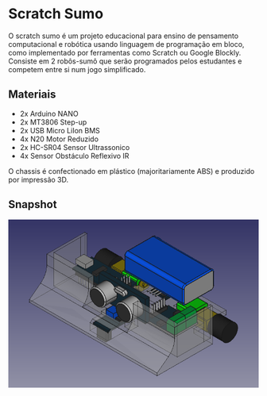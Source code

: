 # Scratch Sumo

O scratch sumo é um projeto educacional para ensino de pensamento computacional e robótica usando linguagem de programação em bloco, como implementado por ferramentas como Scratch ou Google Blockly.
Consiste em 2 robôs-sumô que serão programados pelos estudantes e competem entre si num jogo simplificado.

## Materiais

- 2x Arduino NANO
- 2x MT3806 Step-up
- 2x USB Micro LiIon BMS
- 4x N20 Motor Reduzido
- 2x HC-SR04 Sensor Ultrassonico
- 4x Sensor Obstáculo Reflexivo IR

O chassis é confectionado em plástico (majoritariamente ABS) e produzido por impressão 3D.

## Snapshot

![Prototipo](snapshots/2023-07-07_19-08.png)
